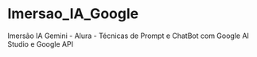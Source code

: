 # Imersao_IA_Google
Imersão IA Gemini - Alura - Técnicas de Prompt e ChatBot com Google AI Studio e Google API
